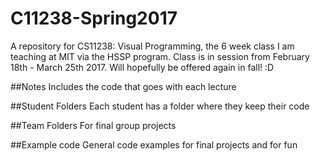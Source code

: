 # C11238-Spring2017
A repository for CS11238: Visual Programming, the 6 week class I am teaching at MIT via the HSSP program. Class is in session from February 18th - March 25th 2017. Will hopefully be offered again in fall! :D

##Notes
Includes the code that goes with each lecture

##Student Folders
Each student has a folder where they keep their code 

##Team Folders
For final group projects 

##Example code
General code examples for final projects and for fun

